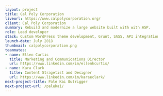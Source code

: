 ```yaml
---
layout: project
title: Cal Poly Corporation
liveurl: https://www.calpolycorporation.org/
client: Cal Poly Corporation
summary: Rebuild and modernize a large website built with with ASP.
role: Lead developer
stack: Custom WordPress theme development, Grunt, SASS, API integration, and Atomic Design methodogies
launch-date: July 2018
thumbnail: calpolycorporation.png
teammates:
- name: Ellen Curtis
  title: Marketing and Communications Director
  url: https://www.linkedin.com/in/ellenkcurtis/
- name: Kara Clark
  title: Content Stragetist and Designer
  url: https://www.linkedin.com/in/karaeclark/
next-project-title: Pale Kai Outrigger
next-project-url: /palekai/
---
```



